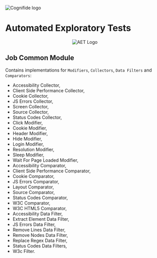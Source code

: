 ![Cognifide logo](http://cognifide.github.io/images/cognifide-logo.png)

# Automated Exploratory Tests
<p align="center">
  <img src="https://github.com/Cognifide/aet/blob/master/misc/img/aet-logo-black.png?raw=true"
         alt="AET Logo"/>
</p>

## Job Common Module
Contains implementations for `Modifiers`, `Collectors`, `Data Filters` and `Comparators`:

- Accessibility Collector,
- Client Side Performance Collector,
- Cookie Collector,
- JS Errors Collector,
- Screen Collector,
- Source Collector,
- Status Codes Collector, 
- Click Modifier,
- Cookie Modifier,
- Header Modifier,
- Hide Modifier,
- Login Modifier,
- Resolution Modifier,
- Sleep Modifier,
- Wait For Page Loaded Modifier,
- Accessibility Comparator,
- Client Side Performance Comparator,
- Cookie Comparator,
- JS Errors Comparator,
- Layout Comparator,
- Source Comparator,
- Status Codes Comparator,
- W3C Comparator,
- W3C HTML5 Comparator,
- Accessibility Data Filter,
- Extract Element Data Filter,
- JS Errors Data Filter,
- Remove Lines Data Filter,
- Remove Nodes Data Filter,
- Replace Regex Data Filter,
- Status Codes Data Filters,
- W3c Filter.

